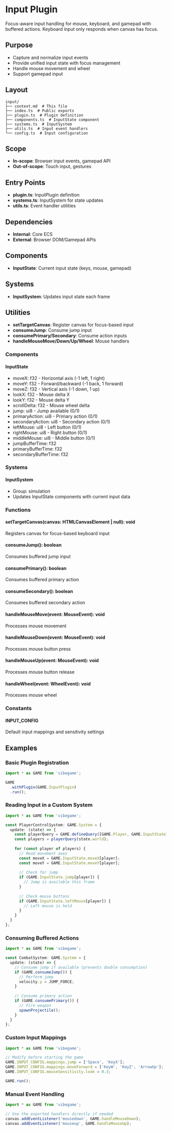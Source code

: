 # Input Plugin

<!-- LLM:OVERVIEW -->
Focus-aware input handling for mouse, keyboard, and gamepad with buffered actions. Keyboard input only responds when canvas has focus.
<!-- /LLM:OVERVIEW -->

## Purpose

- Capture and normalize input events
- Provide unified input state with focus management
- Handle mouse movement and wheel
- Support gamepad input

## Layout

```
input/
├── context.md  # This file
├── index.ts  # Public exports
├── plugin.ts  # Plugin definition
├── components.ts  # InputState component
├── systems.ts  # InputSystem
├── utils.ts  # Input event handlers
└── config.ts  # Input configuration
```

## Scope

- **In-scope**: Browser input events, gamepad API
- **Out-of-scope**: Touch input, gestures

## Entry Points

- **plugin.ts**: InputPlugin definition
- **systems.ts**: InputSystem for state updates
- **utils.ts**: Event handler utilities

## Dependencies

- **Internal**: Core ECS
- **External**: Browser DOM/Gamepad APIs

## Components

- **InputState**: Current input state (keys, mouse, gamepad)

## Systems

- **InputSystem**: Updates input state each frame

## Utilities

- **setTargetCanvas**: Register canvas for focus-based input
- **consumeJump**: Consume jump input
- **consumePrimary/Secondary**: Consume action inputs
- **handleMouseMove/Down/Up/Wheel**: Mouse handlers

<!-- LLM:REFERENCE -->
### Components

#### InputState
- moveX: f32 - Horizontal axis (-1 left, 1 right)
- moveY: f32 - Forward/backward (-1 back, 1 forward)
- moveZ: f32 - Vertical axis (-1 down, 1 up)
- lookX: f32 - Mouse delta X
- lookY: f32 - Mouse delta Y
- scrollDelta: f32 - Mouse wheel delta
- jump: ui8 - Jump available (0/1)
- primaryAction: ui8 - Primary action (0/1)
- secondaryAction: ui8 - Secondary action (0/1)
- leftMouse: ui8 - Left button (0/1)
- rightMouse: ui8 - Right button (0/1)
- middleMouse: ui8 - Middle button (0/1)
- jumpBufferTime: f32
- primaryBufferTime: f32
- secondaryBufferTime: f32

### Systems

#### InputSystem
- Group: simulation
- Updates InputState components with current input data

### Functions

#### setTargetCanvas(canvas: HTMLCanvasElement | null): void
Registers canvas for focus-based keyboard input

#### consumeJump(): boolean
Consumes buffered jump input

#### consumePrimary(): boolean
Consumes buffered primary action

#### consumeSecondary(): boolean
Consumes buffered secondary action

#### handleMouseMove(event: MouseEvent): void
Processes mouse movement

#### handleMouseDown(event: MouseEvent): void
Processes mouse button press

#### handleMouseUp(event: MouseEvent): void
Processes mouse button release

#### handleWheel(event: WheelEvent): void
Processes mouse wheel

### Constants

#### INPUT_CONFIG
Default input mappings and sensitivity settings
<!-- /LLM:REFERENCE -->

<!-- LLM:EXAMPLES -->
## Examples

### Basic Plugin Registration

```typescript
import * as GAME from 'vibegame';

GAME
  .withPlugin(GAME.InputPlugin)
  .run();
```

### Reading Input in a Custom System

```typescript
import * as GAME from 'vibegame';

const PlayerControlSystem: GAME.System = {
  update: (state) => {
    const playerQuery = GAME.defineQuery([GAME.Player, GAME.InputState]);
    const players = playerQuery(state.world);
    
    for (const player of players) {
      // Read movement axes
      const moveX = GAME.InputState.moveX[player];
      const moveY = GAME.InputState.moveY[player];
      
      // Check for jump
      if (GAME.InputState.jump[player]) {
        // Jump is available this frame
      }
      
      // Check mouse buttons
      if (GAME.InputState.leftMouse[player]) {
        // Left mouse is held
      }
    }
  }
};
```

### Consuming Buffered Actions

```typescript
import * as GAME from 'vibegame';

const CombatSystem: GAME.System = {
  update: (state) => {
    // Consume jump if available (prevents double consumption)
    if (GAME.consumeJump()) {
      // Perform jump
      velocity.y = JUMP_FORCE;
    }
    
    // Consume primary action
    if (GAME.consumePrimary()) {
      // Fire weapon
      spawnProjectile();
    }
  }
};
```

### Custom Input Mappings

```typescript
import * as GAME from 'vibegame';

// Modify before starting the game
GAME.INPUT_CONFIG.mappings.jump = ['Space', 'KeyX'];
GAME.INPUT_CONFIG.mappings.moveForward = ['KeyW', 'KeyZ', 'ArrowUp'];
GAME.INPUT_CONFIG.mouseSensitivity.look = 0.3;

GAME.run();
```

### Manual Event Handling

```typescript
import * as GAME from 'vibegame';

// Use the exported handlers directly if needed
canvas.addEventListener('mousedown', GAME.handleMouseDown);
canvas.addEventListener('mouseup', GAME.handleMouseUp);
```
<!-- /LLM:EXAMPLES -->
